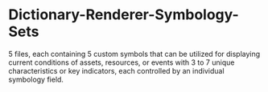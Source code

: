 # Dictionary-Renderer-Symbology-Sets
5 files, each containing 5 custom symbols that can be utilized for displaying current conditions of assets, resources, or events with 3 to 7 unique characteristics or key indicators, each controlled by an individual symbology field.
